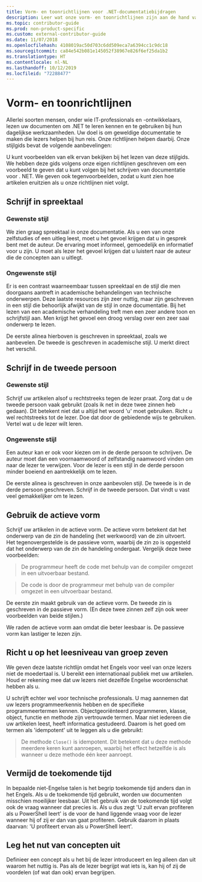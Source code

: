 ```yaml
---
title: Vorm- en toonrichtlijnen voor .NET-documentatiebijdragen
description: Leer wat onze vorm- en toonrichtlijnen zijn aan de hand van voorbeelden van onze stijl in vergelijking met voorbeelden die niet aan onze richtlijnen voldoen.
ms.topic: contributor-guide
ms.prod: non-product-specific
ms.custom: external-contributor-guide
ms.date: 11/07/2018
ms.openlocfilehash: 4108019ac50d703c6dd509eca7a6394cc1c9dc18
ms.sourcegitcommit: ca84e542b081e145052f38967e826f6ef25da1b2
ms.translationtype: HT
ms.contentlocale: nl-NL
ms.lasthandoff: 10/12/2019
ms.locfileid: "72288477"
---
```

# <a name="voice-and-tone-guidelines"></a>Vorm- en toonrichtlijnen

Allerlei soorten mensen, onder wie IT-professionals en -ontwikkelaars, lezen uw documenten om .NET te leren kennen en te gebruiken bij hun dagelijkse werkzaamheden. Uw doel is om geweldige documentatie te maken die lezers helpen bij hun reis. Onze richtlijnen helpen daarbij. Onze stijlgids bevat de volgende aanbevelingen:

U kunt voorbeelden van elk ervan bekijken bij het lezen van deze stijlgids. We hebben deze gids volgens onze eigen richtlijnen geschreven om een voorbeeld te geven dat u kunt volgen bij het schrijven van documentatie voor . NET. We geven ook tegenvoorbeelden, zodat u kunt zien hoe artikelen eruitzien als u onze richtlijnen niet volgt.

## <a name="use-a-conversational-tone"></a>Schrijf in spreektaal

### <a name="appropriate-style"></a>Gewenste stijl

We zien graag spreektaal in onze documentatie. Als u een van onze zelfstudies of een uitleg leest, moet u het gevoel krijgen dat u in gesprek bent met de auteur. De ervaring moet informeel, gemoedelijk en informatief voor u zijn. U moet als lezer het gevoel krijgen dat u luistert naar de auteur die de concepten aan u uitlegt.

### <a name="inappropriate-style"></a>Ongewenste stijl

Er is een contrast waarneembaar tussen spreektaal en de stijl die men doorgaans aantreft in academische behandelingen van technische onderwerpen. Deze laatste resources zijn zeer nuttig, maar zijn geschreven in een stijl die behoorlijk afwijkt van de stijl in onze documentatie. Bij het lezen van een academische verhandeling treft men een zeer andere toon en schrijfstijl aan. Men krijgt het gevoel een droog verslag over een zeer saai onderwerp te lezen.  

De eerste alinea hierboven is geschreven in spreektaal, zoals we aanbevelen. De tweede is geschreven in academische stijl. U merkt direct het verschil. 

## <a name="write-in-second-person"></a>Schrijf in de tweede persoon

### <a name="appropriate-style"></a>Gewenste stijl

Schrijf uw artikelen alsof u rechtstreeks tegen de lezer praat. Zorg dat u de tweede persoon vaak gebruikt (zoals ik net in deze twee zinnen heb gedaan). Dit betekent niet dat u altijd het woord 'u' moet gebruiken. Richt u wel rechtstreeks tot de lezer. Doe dat door de gebiedende wijs te gebruiken. Vertel wat u de lezer wilt leren.

### <a name="inappropriate-style"></a>Ongewenste stijl

Een auteur kan er ook voor kiezen om in de derde persoon te schrijven. De auteur moet dan een voornaamwoord of zelfstandig naamwoord vinden om naar de lezer te verwijzen. Voor de lezer is een stijl in de derde persoon minder boeiend en aantrekkelijk om te lezen.

De eerste alinea is geschreven in onze aanbevolen stijl. De tweede is in de derde persoon geschreven. Schrijf in de tweede persoon. Dat vindt u vast veel gemakkelijker om te lezen.

## <a name="use-active-voice"></a>Gebruik de actieve vorm

Schrijf uw artikelen in de actieve vorm. De actieve vorm betekent dat het onderwerp van de zin de handeling (het werkwoord) van de zin uitvoert. Het tegenovergestelde is de passieve vorm, waarbij de zin zo is opgesteld dat het onderwerp van de zin de handeling ondergaat. Vergelijk deze twee voorbeelden:

>De programmeur heeft de code met behulp van de compiler omgezet in een uitvoerbaar bestand.

>De code is door de programmeur met behulp van de compiler omgezet in een uitvoerbaar bestand.

De eerste zin maakt gebruik van de actieve vorm. De tweede zin is geschreven in de passieve vorm. (En deze twee zinnen zelf zijn ook weer voorbeelden van beide stijlen.)

We raden de actieve vorm aan omdat die beter leesbaar is. De passieve vorm kan lastiger te lezen zijn.

## <a name="target-a-fifth-grade-reading-level"></a>Richt u op het leesniveau van groep zeven

We geven deze laatste richtlijn omdat het Engels voor veel van onze lezers niet de moedertaal is. U bereikt een internationaal publiek met uw artikelen. Houd er rekening mee dat uw lezers niet dezelfde Engelse woordenschat hebben als u.

U schrijft echter wel voor technische professionals. U mag aannemen dat uw lezers programmeerkennis hebben en de specifieke programmeertermen kennen. Objectgeoriënteerd programmeren, klasse, object, functie en methode zijn vertrouwde termen. Maar niet iedereen die uw artikelen leest, heeft informatica gestudeerd. Daarom is het goed om termen als 'idempotent' uit te leggen als u die gebruikt:

>De methode `Close()` is idempotent. Dit betekent dat u deze methode meerdere keren kunt aanroepen, waarbij het effect hetzelfde is als wanneer u deze methode één keer aanroept.

## <a name="avoid-future-tense"></a>Vermijd de toekomende tijd

In bepaalde niet-Engelse talen is het begrip toekomende tijd anders dan in het Engels. Als u de toekomende tijd gebruikt, worden uw documenten misschien moeilijker leesbaar. Uit het gebruik van de toekomende tijd volgt ook de vraag wanneer dat precies is. Als u dus zegt 'U zult ervan profiteren als u PowerShell leert' is de voor de hand liggende vraag voor de lezer wanneer hij of zij er dan van gaat profiteren. Gebruik daarom in plaats daarvan: 'U profiteert ervan als u PowerShell leert'.

## <a name="what-is-it---so-what"></a>Leg het nut van concepten uit

Definieer een concept als u het bij de lezer introduceert en leg alleen dan uit waarom het nuttig is. Pas als de lezer begrijpt wat iets is, kan hij of zij de voordelen (of wat dan ook) ervan begrijpen.
